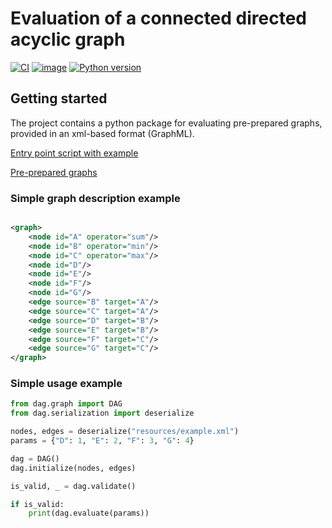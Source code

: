 # Evaluation of a connected directed acyclic graph

[![CI](https://github.com/aliaksandrsauras/dag/actions/workflows/tests.yml/badge.svg)](https://github.com/aliaksandrsauras/dag/actions)
[![image](https://img.shields.io/pypi/l/ruff.svg)](https://github.com/astral-sh/ruff/blob/main/LICENSE)
[![Python version](https://img.shields.io/badge/python-3.11-blue)](https://www.python.org/downloads/)

## Getting started

The project contains a python package for evaluating pre-prepared graphs, provided in an xml-based format (GraphML).

[Entry point script with example](tests/run_dag_evaluation.py)

[Pre-prepared graphs](resources)

### Simple graph description example

```xml

<graph>
    <node id="A" operator="sum"/>
    <node id="B" operator="min"/>
    <node id="C" operator="max"/>
    <node id="D"/>
    <node id="E"/>
    <node id="F"/>
    <node id="G"/>
    <edge source="B" target="A"/>
    <edge source="C" target="A"/>
    <edge source="D" target="B"/>
    <edge source="E" target="B"/>
    <edge source="F" target="C"/>
    <edge source="G" target="C"/>
</graph>
```

### Simple usage example

```python
from dag.graph import DAG
from dag.serialization import deserialize

nodes, edges = deserialize("resources/example.xml")
params = {"D": 1, "E": 2, "F": 3, "G": 4}

dag = DAG()
dag.initialize(nodes, edges)

is_valid, _ = dag.validate()

if is_valid:
    print(dag.evaluate(params))
```
